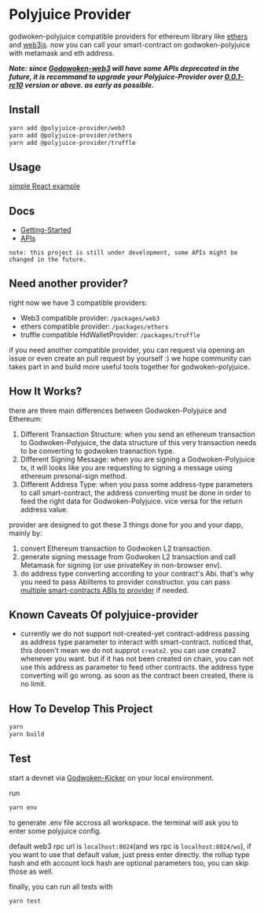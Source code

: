 # Polyjuice Provider

godwoken-polyjuice compatible providers for ethereum library like [ethers](https://github.com/ethers-io/ethers.js) and [web3js](https://github.com/ChainSafe/web3.js). now you can call your smart-contract on godwoken-polyjuice with metamask and eth address.

***Note: since [Godowoken-web3](https://github.com/nervosnetwork/godwoken-web3) will have some APIs deprecated in the future, it is recommand to upgrade your Polyjuice-Provider over [0.0.1-rc10](https://github.com/nervosnetwork/polyjuice-provider/releases/tag/v0.0.1-rc10) version or above. as early as possible.***

## Install

```sh
yarn add @polyjuice-provider/web3
yarn add @polyjuice-provider/ethers
yarn add @polyjuice-provider/truffle
```

## Usage

[simple React example](https://github.com/RetricSu/polyjuice-provider-example)

## Docs

- [Getting-Started](docs/get-started.md)
- [APIs](docs/api.md)

`note: this project is still under development, some APIs might be changed in the future.`

## Need another provider?

right now we have 3 compatible providers:

- Web3 compatible provider: `/packages/web3`
- ethers compatible provider: `/packages/ethers`
- truffle compatible HdWalletProvider: `/packages/truffle`

if you need another compatible provider, you can request via opening an issue or even create an pull request by yourself :) we hope community can takes part in and build more useful tools together for godwoken-polyjuice.

## How It Works?

there are three main differences between Godwoken-Polyjuice and Ethereum:

1. Different Transaction Structure: when you send an ethereum transaction to Godwoken-Polyjuice, the data structure of this very transaction needs to be converting to godwoken trasnaction type.
2. Different Signing Message: when you are signing a Godwoken-Polyjuice tx, it will looks like you are requesting to signing a message using ethereum presonal-sign method.
3. Different Address Type: when you pass some address-type parameters to call smart-contract, the address converting must be done in order to feed the right data for Godwoken-Polyjuice. vice versa for the return address value.

provider are designed to got these 3 things done for you and your dapp, mainly by:

1. convert Ethereum transaction to Godwoken L2 transaction.
2. generate signing message from Godwoken L2 transaction and call Metamask for signing (or use privateKey in non-browser env).
3. do address type converting according to your contract's Abi. that's why you need to pass AbiItems to provider constructor. you can pass [multiple smart-contracts ABIs to provider](docs/get-started.md#L91) if needed.

## Known Caveats Of polyjuice-provider

- currently we do not support not-created-yet contract-address passing as address type parameter to interact with smart-contract. noticed that, this dosen't mean we do not supprot `create2`. you can use create2 whenever you want. but if it has not been created on chain, you can not use this address as parameter to feed other contracts. the address type converting will go wrong. as soon as the contract been created, there is no limit.

## How To Develop This Project

```sh
yarn
yarn build
```

## Test

start a devnet via [Godwoken-Kicker](https://github.com/RetricSu/godwoken-kicker) on your local environment.

run

```sh
yarn env
```

to generate .env file accross all workspace. the terminal will ask you to enter some polyjuice config.

default web3 rpc url is `localhost:8024`(and ws rpc is `localhost:8024/ws`), if you want to use that default value, just press enter directly. the rollup type hash and eth account lock hash are optional parameters too, you can skip those as well.

finally, you can run all tests with

```sh
yarn test
```

